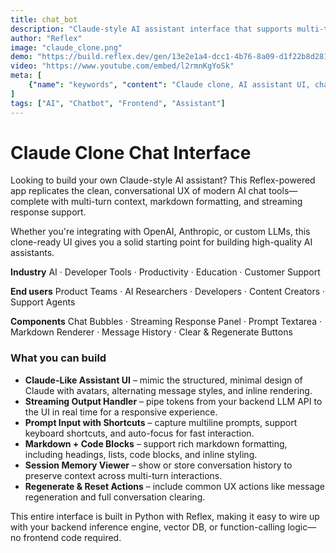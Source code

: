 ```yaml
---
title: chat_bot
description: "Claude-style AI assistant interface that supports multi-turn conversations, markdown rendering, and streaming responses—powered by Reflex."
author: "Reflex"
image: "claude_clone.png"
demo: "https://build.reflex.dev/gen/13e2e1a4-dcc1-4b76-8a09-d1f22b8d281a/"
video: "https://www.youtube.com/embed/l2rmnKgYoSk"
meta: [
    {"name": "keywords", "content": "Claude clone, AI assistant UI, chat interface, chatbot frontend, streaming responses, LLM UX"},
]
tags: ["AI", "Chatbot", "Frontend", "Assistant"]
---
```



# Claude Clone Chat Interface

Looking to build your own Claude-style AI assistant?
This Reflex-powered app replicates the clean, conversational UX of modern AI chat tools—complete with multi-turn context, markdown formatting, and streaming response support.

Whether you're integrating with OpenAI, Anthropic, or custom LLMs, this clone-ready UI gives you a solid starting point for building high-quality AI assistants.

**Industry**
AI · Developer Tools · Productivity · Education · Customer Support

**End users**
Product Teams · AI Researchers · Developers · Content Creators · Support Agents

**Components**
Chat Bubbles · Streaming Response Panel · Prompt Textarea · Markdown Renderer · Message History · Clear & Regenerate Buttons



### What you can build

* **Claude-Like Assistant UI** – mimic the structured, minimal design of Claude with avatars, alternating message styles, and inline rendering.
* **Streaming Output Handler** – pipe tokens from your backend LLM API to the UI in real time for a responsive experience.
* **Prompt Input with Shortcuts** – capture multiline prompts, support keyboard shortcuts, and auto-focus for fast interaction.
* **Markdown + Code Blocks** – support rich markdown formatting, including headings, lists, code blocks, and inline styling.
* **Session Memory Viewer** – show or store conversation history to preserve context across multi-turn interactions.
* **Regenerate & Reset Actions** – include common UX actions like message regeneration and full conversation clearing.

This entire interface is built in Python with Reflex, making it easy to wire up with your backend inference engine, vector DB, or function-calling logic—no frontend code required.
